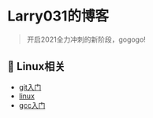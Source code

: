 # Larry031的博客
> 开启2021全力冲刺的新阶段，gogogo!
## :fork_and_knife: Linux相关
- [git入门](https://github.com/Larry031/Note/blob/master/Tools/Git%E6%93%8D%E4%BD%9C%E6%8C%87%E5%8D%97.md)
- [linux]()
- [gcc入门](https://github.com/Larry031/Note/blob/master/Tools/gcc%E5%85%A5%E9%97%A8.md)
